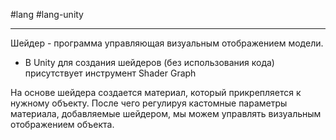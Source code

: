 #lang #lang-unity 

---
Шейдер - программа управляющая визуальным отображением модели.

- В Unity для создания шейдеров (без использования кода) присутствует инструмент Shader Graph 

На основе шейдера создается материал, который прикрепляется к нужному объекту. После чего регулируя кастомные параметры материала, добавляемые шейдером, мы можем управлять визуальным отображением объекта.